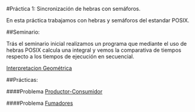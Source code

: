 #Práctica 1: Sincronización de hebras con semáforos.

En esta práctica trabajamos con hebras y semáforos del estandar POSIX.

##Seminario:

Trás el seminario inicial realizamos un programa que mediante el uso de hebras POSIX calcula una integral y vemos la comparativa de tiempos respecto a los tiempos de ejecución en secuencial.

[Interpretacion Geométrica](https://github.com/juanAFernandez/SistemasConcurrentesyDistribuidos/tree/master/Practica1/InterpretacionGeometrica)

##Prácticas:

####Problema [Productor-Consumidor](https://github.com/juanAFernandez/SistemasConcurrentesyDistribuidos/tree/master/Practica1/ProductorConsumidor)


####Problema [Fumadores](https://github.com/juanAFernandez/SistemasConcurrentesyDistribuidos/tree/master/Practica1/Fumadores)
